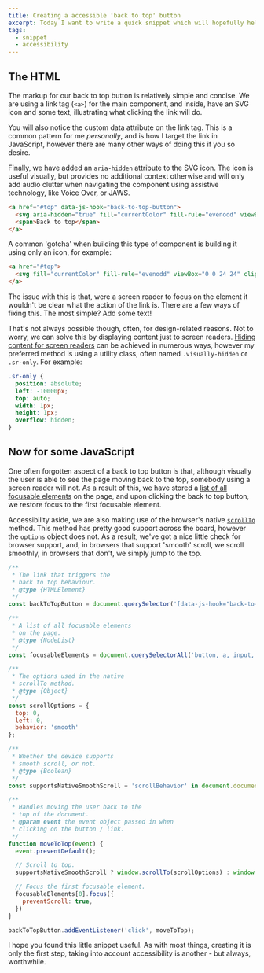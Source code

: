```yaml
---
title: Creating a accessible 'back to top' button
excerpt: Today I want to write a quick snippet which will hopefully help someone, anyone, create a nice 'n easy 'Back to top' button. Let's dive in!
tags:
  - snippet
  - accessibility
---
```


## The HTML

The markup for our back to top button is relatively simple and concise. We are using a link tag (`<a>`) for the main component, and inside, have an SVG icon and some text, illustrating what clicking the link will do.

You will also notice the custom data attribute on the link tag. This is a common pattern for me *personally*, and is how I target the link in JavaScript, however there are many other ways of doing this if you so desire.

Finally, we have added an `aria-hidden` attribute to the SVG icon. The icon is useful visually, but provides no additional context otherwise and will only add audio clutter when navigating the component using assistive technology, like Voice Over, or JAWS.

```html
<a href="#top" data-js-hook="back-to-top-button">
  <svg aria-hidden="true" fill="currentColor" fill-rule="evenodd" viewBox="0 0 24 24" clip-rule="evenodd"><path d="M11 2.206l-6.235 7.528-.765-.645 7.521-9 7.479 9-.764.646-6.236-7.53v21.884h-1v-21.883z"/></svg>
  <span>Back to top</span>
</a>
```

A common 'gotcha' when building this type of component is building it using only an icon, for example:

```html
<a href="#top">
  <svg fill="currentColor" fill-rule="evenodd" viewBox="0 0 24 24" clip-rule="evenodd"><path d="M11 2.206l-6.235 7.528-.765-.645 7.521-9 7.479 9-.764.646-6.236-7.53v21.884h-1v-21.883z"/></svg>
</a>
```

The issue with this is that, were a screen reader to focus on the element it wouldn't be clear what the action of the link is. There are a few ways of fixing this. The most simple? Add some text!

That's not always possible though, often, for design-related reasons. Not to worry, we can solve this by displaying content just to screen readers.
[Hiding content for screen readers](https://webaim.org/techniques/css/invisiblecontent/) can be achieved in numerous ways,
however my preferred method is using a utility class, often named `.visually-hidden` or `.sr-only`. For example:

```css
.sr-only {
  position: absolute;
  left: -10000px;
  top: auto;
  width: 1px;
  height: 1px;
  overflow: hidden;
}
```

## Now for some JavaScript

One often forgotten aspect of a back to top button is that, although visually the user
is able to see the page moving back to the top, somebody using a screen reader will not. As a result of this,
we have stored a [list of all focusable elements](https://gist.github.com/jamiewilson/c3043f8c818b6b0ccffd) on the page, and
upon clicking the back to top button, we restore focus to the first focusable element.

Accessibility aside, we are also making use of the browser's native [`scrollTo`](https://developer.mozilla.org/en-US/docs/Web/API/Window/scrollTo) method.
This method has pretty good support across the board, however the `options` object does not. As
a result, we've got a nice little check for browser support, and, in browsers that support 'smooth' scroll,
we scroll smoothly, in browsers that don't, we simply jump to the top.

```js
/**
 * The link that triggers the
 * back to top behaviour.
 * @type {HTMLElement}
 */
const backToTopButton = document.querySelector('[data-js-hook="back-to-top-button"]');

/**
 * A list of all focusable elements
 * on the page.
 * @type {NodeList}
 */
const focusableElements = document.querySelectorAll('button, a, input, select, textarea, [tabindex]:not([tabindex="-1"])');

/**
 * The options used in the native
 * scrollTo method.
 * @type {Object}
 */
const scrollOptions = {
  top: 0,
  left: 0,
  behavior: 'smooth'
};

/**
 * Whether the device supports
 * smooth scroll, or not.
 * @type {Boolean}
 */
const supportsNativeSmoothScroll = 'scrollBehavior' in document.documentElement.style;

/**
 * Handles moving the user back to the
 * top of the document.
 * @param event the event object passed in when
 * clicking on the button / link.
 */
function moveToTop(event) {
  event.preventDefault();

  // Scroll to top.
  supportsNativeSmoothScroll ? window.scrollTo(scrollOptions) : window.scrollTo(scrollOptions.left, scrollOptions.top);

  // Focus the first focusable element.
  focusableElements[0].focus({
    preventScroll: true,
  })
}

backToTopButton.addEventListener('click', moveToTop);
```

I hope you found this little snippet useful. As with most things, creating it is only the first step,
taking into account accessibility is another - but always, worthwhile.